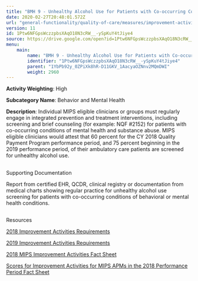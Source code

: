 ```yaml
---
title: "BMH 9 - Unhealthy Alcohol Use for Patients with Co-occurring Conditions of Mental Health and Substance Abuse and Ambulatory Care Patients"
date: 2020-02-27T20:48:01.572Z
url: "general-functionality/quality-of-care/measures/improvement-activities-measures/2018-improvement-acti_105.html"
version: 11
id: 1Ptw6NFGpsWczzpbsXAqO18N3cRW__-ySpKuY4tJiye4
source: https://drive.google.com/open?id=1Ptw6NFGpsWczzpbsXAqO18N3cRW__-ySpKuY4tJiye4
menu:
    main:
        name: "BMH 9 - Unhealthy Alcohol Use for Patients with Co-occurring Conditions of Mental Health and Substance Abuse and Ambulatory Care Patients"
        identifier: "1Ptw6NFGpsWczzpbsXAqO18N3cRW__-ySpKuY4tJiye4"
        parent: "1YbPb92y_0ZPiXk8hR-D11GKV_1AacyaOZNnv2MQmDWI"
        weight: 2960
---
```









**Activity Weighting**: High

**Subcategory Name**: Behavior and Mental Health

**Description**: Individual MIPS eligible clinicians or groups must regularly engage in integrated prevention and treatment interventions, including screening and brief counseling (for example: NQF #2152) for patients with co-occurring conditions of mental health and substance abuse. MIPS eligible clinicians would attest that 60 percent for the CY 2018 Quality Payment Program performance period, and 75 percent beginning in the 2019 performance period, of their ambulatory care patients are screened for unhealthy alcohol use.







## 

Supporting Documentation

Report from certified EHR, QCDR, clinical registry or documentation from medical charts showing regular practice for unhealthy alcohol use screening for patients with co-occurring conditions of behavioral or mental health conditions.







## 

Resources

[2018 Improvement Activities Requirements](https://qpp.cms.gov/mips/improvement-activities?py=2018)

[2019 Improvement Activities Requirements](https://qpp.cms.gov/mips/improvement-activities?py=2019)

[2018 MIPS Improvement Activities Fact Sheet](https://qpp.cms.gov/resource/2018%20MIPS%20Improvement%20Activities%20Fact%20Sheet)

[Scores for Improvement Activities for MIPS APMs in the 2018 Performance Period Fact Sheet](https://qpp.cms.gov/resource/2018%20MIPS%20APMs%20improvement%20Activities%20scores%20fact%20sheet)

